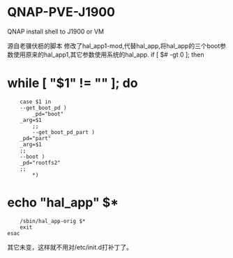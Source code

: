 # QNAP-PVE-J1900
QNAP install shell to J1900 or VM

源自老骥伏枥的脚本
修改了hal_app1-mod,代替hal_app,将hal_app的三个boot参数使用原来的hal_app1,其它参数使用系统的hal_app.
if [ $# -gt 0 ]; then
  #  while [ "$1" != "" ]; do
        case $1 in
	    --get_boot_pd ) 
            _pd="boot"
	    _arg=$1
            ;;
            --get_boot_pd_part ) 
	    _pd="part"
	    _arg=$1
	    ;;
	    --boot )
	    _pd="rootfs2"
	    ;;
            *)
#	    echo "hal_app" $*
	    /sbin/hal_app-orig $*
	    exit
	esac
  其它未变，这样就不用对/etc/init.d打补丁了。
  
  
  

